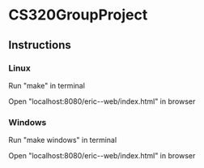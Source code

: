 # CS320GroupProject

## Instructions
### Linux
Run "make" in terminal

Open "localhost:8080/eric--web/index.html" in browser
### Windows
Run "make windows" in terminal

Open "localhost:8080/eric--web/index.html" in browser